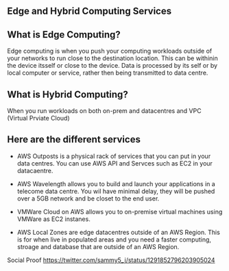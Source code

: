 ## Edge and Hybrid Computing Services

## What is Edge Computing?

Edge computing is when you push your computing workloads outside of your networks to run close to the destination location.  This can be withinin the device itsself or close to the device. Data is processed by its self or by local computer or service, rather then being transmitted to data centre.

## What is Hybrid Computing?

When you run workloads on both on-prem and datacentres and VPC (Virtual Prviate Cloud)

## Here are the different services

* AWS Outposts is a physical rack of services that you can put in your data centres. You can use AWS API and Servces such as EC2 in your datacaentre. 

* AWS Wavelength allows you to build and launch your applications in a telecome data centre. You wil have minimal delay, they will be pushed over a 5GB network and be closet to the end user.

* VMWare Cloud on AWS allows you to on-premise virtual machines using VMWare as EC2 instanes.

* AWS Local Zones are edge datacentres outside of an AWS Region. This is for when live in populated areas and you need a faster computing, stroage and database that are outside of an AWS Region.



Social Proof
https://twitter.com/sammy5_j/status/1291852796203905024
